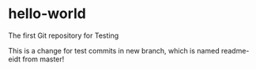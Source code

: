# hello-world
The first Git repository for Testing

This is a change for test commits in new branch, which is named readme-eidt from master!
